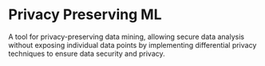 # Privacy Preserving ML
A tool for privacy-preserving data mining, allowing secure data analysis without exposing individual data points by implementing differential privacy techniques to ensure data security and privacy.

